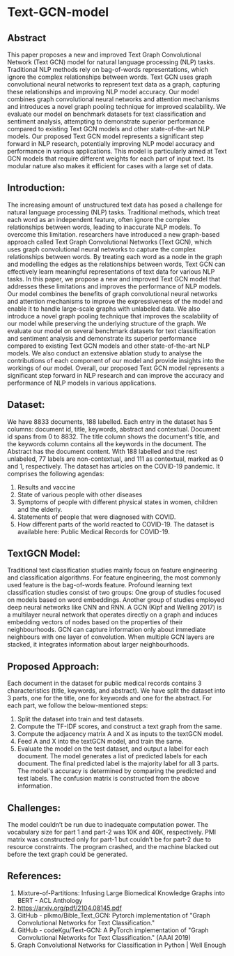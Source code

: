 # Text-GCN-model
## Abstract
This paper proposes a new and improved Text Graph Convolutional
Network (Text GCN) model for natural language processing (NLP) tasks.
Traditional NLP methods rely on bag-of-words representations, which
ignore the complex relationships between words.
Text GCN uses graph convolutional neural networks to represent text data
as a graph, capturing these relationships and improving NLP model
accuracy. Our model combines graph convolutional neural networks and
attention mechanisms and introduces a novel graph pooling technique for
improved scalability.
We evaluate our model on benchmark datasets for text classification and
sentiment analysis, attempting to demonstrate superior performance
compared to existing Text GCN models and other state-of-the-art NLP
models. Our proposed Text GCN model represents a significant step
forward in NLP research, potentially improving NLP model accuracy and
performance in various applications.
This model is particularly aimed at Text GCN models that require different
weights for each part of input text. Its modular nature also makes it efficient
for cases with a large set of data.
## Introduction:
The increasing amount of unstructured text data has posed a challenge for
natural language processing (NLP) tasks. Traditional methods, which treat
each word as an independent feature, often ignore the complex
relationships between words, leading to inaccurate NLP models. To
overcome this limitation.
researchers have introduced a new graph-based approach called Text
Graph Convolutional Networks (Text GCN), which uses graph convolutional
neural networks to capture the complex relationships between words. By
treating each word as a node in the graph and modelling the edges as the
relationships between words, Text GCN can effectively learn meaningful
representations of text data for various NLP tasks.
In this paper, we propose a new and improved Text GCN model that
addresses these limitations and improves the performance of NLP models.
Our model combines the benefits of graph convolutional neural networks
and attention mechanisms to improve the expressiveness of the model and
enable it to handle large-scale graphs with unlabeled data. We also
introduce a novel graph pooling technique that improves the scalability of
our model while preserving the underlying structure of the graph.
We evaluate our model on several benchmark datasets for text
classification and sentiment analysis and demonstrate its superior
performance compared to existing Text GCN models and other
state-of-the-art NLP models. We also conduct an extensive ablation study
to analyse the contributions of each component of our model and provide
insights into the workings of our model.
Overall, our proposed Text GCN model represents a significant step
forward in NLP research and can improve the accuracy and performance of
NLP models in various applications.
## Dataset:
We have 8833 documents, 188 labelled. Each entry in the dataset has 5
columns: document id, title, keywords, abstract and contextual.
Document id spans from 0 to 8832. The title column shows the document's
title, and the keywords column contains all the keywords in the document.
The Abstract has the document content.
With 188 labelled and the rest unlabeled, 77 labels are non-contextual, and
111 as contextual, marked as 0 and 1, respectively.
The dataset has articles on the COVID-19 pandemic. It comprises the
following agendas:
1. Results and vaccine
2. State of various people with other diseases
3. Symptoms of people with different physical states in women, children
and the elderly.
4. Statements of people that were diagnosed with COVID.
5. How different parts of the world reacted to COVID-19.
The dataset is available here: Public Medical Records for COVID-19.
## TextGCN Model:
Traditional text classification studies mainly focus on feature engineering
and classification algorithms.
For feature engineering, the most commonly used feature is the
bag-of-words feature.
Profound learning text classification studies consist of two groups:
One group of studies focused on models based on word embeddings.
Another group of studies employed deep neural networks like CNN and
RNN.
A GCN (Kipf and Welling 2017) is a multilayer neural network that operates
directly on a graph and induces embedding vectors of nodes based on the
properties of their neighbourhoods.
GCN can capture information only about immediate neighbours with one
layer
of convolution. When multiple GCN layers are stacked, it integrates
information about larger neighbourhoods.
## Proposed Approach:
Each document in the dataset for public medical records contains 3
characteristics (title, keywords, and abstract).
We have split the dataset into 3 parts, one for the title, one for keywords
and one for the abstract.
For each part, we follow the below-mentioned steps:
1. Split the dataset into train and test datasets.
2. Compute the TF-IDF scores, and construct a text graph from the
same.
3. Compute the adjacency matrix A and X as inputs to the textGCN
model.
4. Feed A and X into the textGCN model, and train the same.
5. Evaluate the model on the test dataset, and output a label for each
document.
The model generates a list of predicted labels for each document. The final
predicted label is the majority label for all 3 parts.
The model's accuracy is determined by comparing the predicted and test
labels. The confusion matrix is constructed from the above information.
## Challenges:
The model couldn’t be run due to inadequate computation power.
The vocabulary size for part 1 and part-2 was 10K and 40K, respectively.
PMI matrix was constructed only for part-1 but couldn’t be for part-2 due to
resource constraints. The program crashed, and the machine blacked out
before the text graph could be generated.
## References:
1. Mixture-of-Partitions: Infusing Large Biomedical Knowledge Graphs
into BERT - ACL Anthology
2. https://arxiv.org/pdf/2104.08145.pdf
3. GitHub - plkmo/Bible_Text_GCN: Pytorch implementation of "Graph
Convolutional Networks for Text Classification."
4. GitHub - codeKgu/Text-GCN: A PyTorch implementation of "Graph
Convolutional Networks for Text Classification." (AAAI 2019)
5. Graph Convolutional Networks for Classification in Python | Well
Enough
